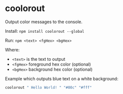 # coolorout

Output color messages to the console.

Install: `npm install coolorout --global`

Run: `npm <text> <fgHex> <bgHex>`

Where:

* `<text>` is the text to output
* `<fgHex>` foreground hex color (optional)
* `<bgHex>` background hex color (optional)

Example which outputs blue text on a white background:

```sh
coolorout " Hello World! " "#00c" "#fff"